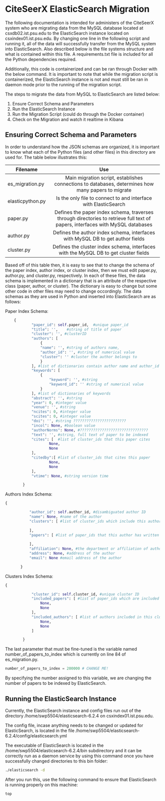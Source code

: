 # CiteSeerX ElasticSearch Migration

The following documentation is intended for administers of the CiteSeerX system who are migrating data from the MySQL database located at csxdb02.ist.psu.edu to the ElasticSearch instance located on csxindex01.ist.psu.edu. By changing one line in the following script and running it, all of the data will successfully transfer from the MySQL system into ElasticSearch. Also described below is the file systems structure and what is contained within this file. A requirements.txt file is included for all the Python dependencies required.

Additionally, this code is containerized and can be ran through Docker with the below command. It is important to note that while the migration script is containerized, the ElasticSearch instance is not and must still be ran in daemon mode prior to the running of the migration script.

The steps to migrate the data from MySQL to ElasticSearch are listed below:

1. Ensure Correct Schema and Parameters
2. Run the ElasticSearch Instance
3. Run the Migration Script (could do through the Docker container)
4. Check on the Migration and watch it realtime in Kibana

## Ensuring Correct Schema and Parameters

In order to understand how the JSON schemas are organized, it is important to know what each of the Python files (and other files) in this directory are used for. The table below illustrates this:

| Filename        | Use         |
| ------------- |:-------------:|
| es_migration.py      | Main migration script, establishes connections to databases, determines how many papers to migrate |
| elasticpython.py      | Is the only file to connect to and interface with ElasticSearch     |
| paper.py | Defines the paper index schema, traverses through directories to retrieve full text of papers, interfaces with MySQL databases      |
| author.py | Defines the author index schema, interfaces with MySQL DB to get author fields |
| cluster.py | Defines the cluster index schema, interfaces with the MySQL DB to get cluster fields  |

Based off of this table then, it is easy to see that to change the schema of the paper index, author index, or cluster index, then we must edit paper.py, author.py, and cluster.py, respectively. In each of these files, the data schema is implemented in a dictionary that is an attribute of the respective class (paper, author, or cluster). The dictionary is easy to change but some other code in other files may need to change occordingly. The data schemas as they are used in Python and inserted into ElasticSearch are as follows:

Paper Index Schema:

```python
    {
			"paper_id": self.paper_id,	#unique paper_id
			"title": '',	#string of title of paper
			"cluster": '', #clusterID
			"authors": [
				{
				"name": '', #string of authors name,
				"author_id": '', #string of numerical value
				"cluster": '' #cluster the author belongs to 
				}
			], #list of dictionaries contain author name and author_id
			"keywords": [
				{
					"keyword": '', #string
					"keyword_id": '' #string of numerical value
				}
			], #list of dictionaries of keywords
			"abstract": '', #string
			"year": 0, #integer value
			"venue": '', #string 
			"ncites": 0, #integer value
			"scites": 0, #integer value
			"doi": '', #string ????????????????????????
			"incol": None, #boolean value
			"authorNorms": None, #???????????????????????????????
			"text": '', #string, full text of paper to be indexed
			"cites": [	#list of cluster_ids that this paper cites
					None,
					None
			], 
			"citedby":[	#list of cluster_ids that cites this paper
					None,
					None
			], 
			"vtime": None, #string version time

		}
```

Authors Index Schema:
 
 ```python
 {

			"author_id": self.author_id, #disambiguated author ID
			"name": None, #name of the author
			"clusters": [ #list of cluster_ids which include this author name
				
			],
			"papers": [ #list of paper_ids that this author has written
				
			],
			"affiliation": None, #the department or affiliation of author
			"address": None, #address of the author
			"email": None #email address of the author

		}
```

Clusters Index Schema:

```python
{

			"cluster_id": self.cluster_id, #unique cluster ID
			"included_papers": [ #list of paper_ids which are included in this cluster
				None,
				None
			],
			"included_authors": [ #list of authors included in this cluster
				None,
				None
			]

		}
```

The last parameter that must be fine-tuned is the variable named number_of_papers_to_index which is currently on line 84 of es_migration.py.
```python
number_of_papers_to_index = 200000 # CHANGE ME!
```
By specifying the number assigned to this variable, we are changing the number of papers to be indexed by ElasticSearch.

## Running the ElasticSearch Instance

Currently, the ElasticSearch instance and config files run out of the directory /home/swp5504/elasticsearch-6.2.4 on csxindex01.ist.psu.edu.

The config file, incase anything needs to be changed or updated for ElasticSearch, is located in the file /home/swp5504/elasticsearch-6.2.4/config/elasticsearch.yml

The executable of ElasticSearch is located in the /home/swp5504/elasticsearch-6.2.4/bin subdirectory and it can be correctly run as a daemon service by using this command once you have successfully changed directories to this bin folder:

```bash
./elasticsearch -d
```
After you run this, use the following command to ensure that ElasticSearch is running properly on this machine:

```bash
top
```
